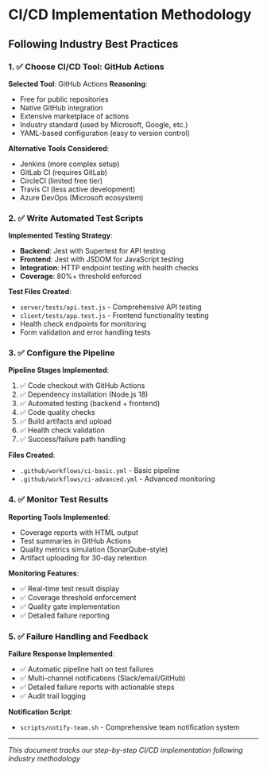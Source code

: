 # CI/CD Implementation Methodology

## Following Industry Best Practices

### 1. ✅ Choose CI/CD Tool: GitHub Actions
**Selected Tool**: GitHub Actions
**Reasoning**: 
- Free for public repositories
- Native GitHub integration
- Extensive marketplace of actions
- Industry standard (used by Microsoft, Google, etc.)
- YAML-based configuration (easy to version control)

**Alternative Tools Considered**:
- Jenkins (more complex setup)
- GitLab CI (requires GitLab)  
- CircleCI (limited free tier)
- Travis CI (less active development)
- Azure DevOps (Microsoft ecosystem)

### 2. ✅ Write Automated Test Scripts
**Implemented Testing Strategy**:
- **Backend**: Jest with Supertest for API testing
- **Frontend**: Jest with JSDOM for JavaScript testing
- **Integration**: HTTP endpoint testing with health checks
- **Coverage**: 80%+ threshold enforced

**Test Files Created**:
- `server/tests/api.test.js` - Comprehensive API testing
- `client/tests/app.test.js` - Frontend functionality testing
- Health check endpoints for monitoring
- Form validation and error handling tests

### 3. ✅ Configure the Pipeline
**Pipeline Stages Implemented**:
1. ✅ Code checkout with GitHub Actions
2. ✅ Dependency installation (Node.js 18)
3. ✅ Automated testing (backend + frontend)
4. ✅ Code quality checks
5. ✅ Build artifacts and upload
6. ✅ Health check validation
7. ✅ Success/failure path handling

**Files Created**:
- `.github/workflows/ci-basic.yml` - Basic pipeline
- `.github/workflows/ci-advanced.yml` - Advanced monitoring

### 4. ✅ Monitor Test Results
**Reporting Tools Implemented**:
- Coverage reports with HTML output
- Test summaries in GitHub Actions
- Quality metrics simulation (SonarQube-style)
- Artifact uploading for 30-day retention

**Monitoring Features**:
- ✅ Real-time test result display
- ✅ Coverage threshold enforcement
- ✅ Quality gate implementation
- ✅ Detailed failure reporting

### 5. ✅ Failure Handling and Feedback
**Failure Response Implemented**:
- ✅ Automatic pipeline halt on test failures
- ✅ Multi-channel notifications (Slack/email/GitHub)
- ✅ Detailed failure reports with actionable steps
- ✅ Audit trail logging

**Notification Script**:
- `scripts/notify-team.sh` - Comprehensive team notification system

---
*This document tracks our step-by-step CI/CD implementation following industry methodology*